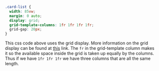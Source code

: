 


```css
.card-list {
  width: 85vw;
  margin: 0 auto;
  display: grid;
  grid-template-columns: 1fr 1fr 1fr 1fr;
  grid-gap: 20px;
}
```

This css code above uses the grid display. More information on the grid display can be found at [this](https://developer.mozilla.org/en-US/docs/Web/CSS/CSS_Grid_Layout/Basic_Concepts_of_Grid_Layout) link. The `fr` in the grid-template column makes it so the available space inside the grid is taken up equally by the columns. Thus if we have `1fr 1fr 1fr` we have three columns that are all the same length. 




